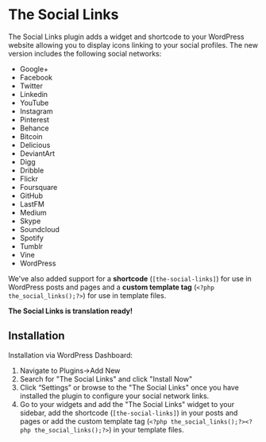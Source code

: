 # The Social Links

The Social Links plugin adds a widget and shortcode to your WordPress website allowing you to display icons linking to your social profiles. The new version includes the following social networks:

* Google+
* Facebook
* Twitter
* Linkedin
* YouTube
* Instagram
* Pinterest
* Behance
* Bitcoin
* Delicious
* DeviantArt
* Digg
* Dribble
* Flickr
* Foursquare
* GitHub
* LastFM
* Medium
* Skype
* Soundcloud
* Spotify
* Tumblr
* Vine
* WordPress

We've also added support for a **shortcode** (`[the-social-links]`) for use in WordPress posts and pages and a **custom template tag** (`<?php the_social_links();?>`) for use in template files.

**The Social Links is translation ready!**

## Installation

Installation via WordPress Dashboard:

1. Navigate to Plugins->Add New
2. Search for "The Social Links" and click "Install Now"
3. Click “Settings” or browse to the "The Social Links" once you have installed the plugin to configure your social network links.
4. Go to your widgets and add the "The Social Links" widget to your sidebar, add the shortcode (`[the-social-links]`) in your posts and pages or add the custom template tag (`<?php the_social_links();?><?php the_social_links();?>`) in your template files.

